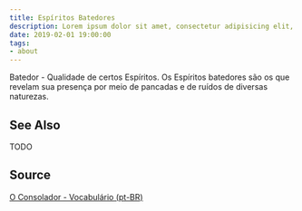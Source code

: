 ```yaml
---
title: Espíritos Batedores
description: Lorem ipsum dolor sit amet, consectetur adipisicing elit, sed do eiusmod tempor incididunt ut labore et dolore magna aliqua.  TODO
date: 2019-02-01 19:00:00
tags:
- about
---
```


Batedor - Qualidade de certos Espíritos. Os Espíritos batedores são os que revelam sua presença por meio de pancadas e de ruídos de diversas naturezas. 

## See Also
TODO

## Source
[O Consolador - Vocabulário (pt-BR)](http://www.oconsolador.com.br/linkfixo/vocabulario/principal.html)


